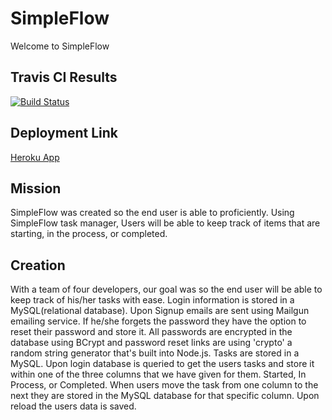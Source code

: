 # SimpleFlow
Welcome to SimpleFlow
## Travis CI Results

[![Build Status](https://travis-ci.com/graysonm23/SimpleFlow.svg?branch=master)](https://travis-ci.com/graysonm23/SimpleFlow)

## Deployment Link 
[Heroku App](https://simpleflow-aarg.herokuapp.com/)

## Mission
SimpleFlow was created so the end user is able to proficiently. Using SimpleFlow task manager, Users will be able to keep track of items that are starting, in the process, or completed.

## Creation
With a team of four developers, our goal was so the end user will be able to keep track of his/her tasks with ease. Login information is stored in a MySQL(relational database). Upon Signup emails are sent using Mailgun emailing service. If he/she forgets the password they have the option to reset their password and store it. All passwords are encrypted in the database using BCrypt and password reset links are using 'crypto' a random string generator that's built into Node.js. Tasks are stored in a MySQL. Upon login database is queried to get the users tasks and store it within one of the three columns that we have given for them. Started, In Process, or Completed. When users move the task from one column to the next they are stored in the MySQL database for that specific column. Upon reload the users data is saved. 
